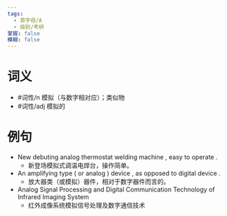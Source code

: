 ```yaml
---
tags:
  - 首字母/A
  - 级别/考研
掌握: false
模糊: false
---
```

# 词义
- #词性/n  模拟（与数字相对应）；类似物
- #词性/adj  模拟的
# 例句
- New debuting analog thermostat welding machine , easy to operate .
	- 新登场模拟式调温电焊台，操作简单。
- An amplifying type ( or analog ) device , as opposed to digital device .
	- 放大器类（或模拟）器件，相对于数字器件而言的。
- Analog Signal Processing and Digital Communication Technology of Infrared Imaging System
	- 红外成像系统模拟信号处理及数字通信技术
